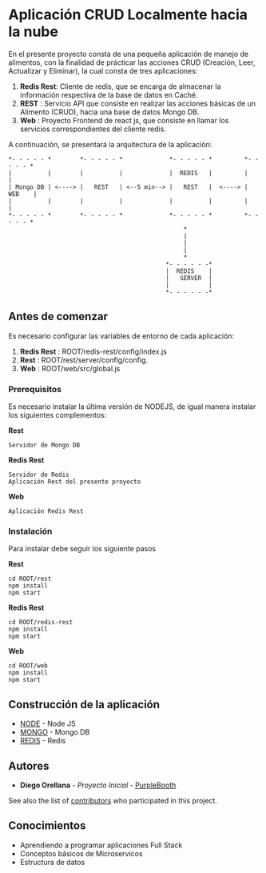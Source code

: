 # Aplicación CRUD Localmente hacia la nube

En el presente proyecto consta de una pequeña aplicación de manejo de alimentos, con la finalidad de prácticar las acciones CRUD (Creación, Leer, Actualizar y Eliminar), la cual consta de tres aplicaciones:

1. **Redis Rest**: Cliente de redis, que se encarga de almacenar la información respectiva de la base de datos en Caché.
2. **REST**      : Servicio API que consiste en realizar las acciones básicas de un Alimento (CRUD), hacia una base de datos Mongo DB. 
3.  **Web**      : Proyecto Frontend de react js, que consiste en llamar los servicios correspondientes del cliente redis.

A continuación, se presentará la arquitectura de la aplicación:
```
*- - - - - *        *- - - - - *             *- - - - - *         *- - - - - *
|          |        |          |             |  REDIS   |         |          |
| Mongo DB | <----> |   REST   | <--5 min--> |   REST   |  <----> |   WEB    |  
|          |        |          |             |          |         |          |
*- - - - - *        *- - - - - *             *- - - - - *         *- - - - - *
                                                 *
                                                 |
                                                 |
                                                 |
                                                 *
                                            *- - - - - -*
                                            |  REDIS    |
                                            |   SERVER  |
                                            |           |
                                            *- - - - - -*
```

## Antes de comenzar

Es necesario configurar las variables de entorno de cada aplicación:
1. **Redis Rest** : ROOT/redis-rest/config/index.js
2. **Rest**       : ROOT/rest/server/config/config.
3. **Web**        : ROOT/web/src/global.js

### Prerequisitos

Es necesario instalar la última versión de NODEJS, de igual manera instalar los siguientes complementos: 

**Rest**
```
Servidor de Mongo DB
```

**Redis Rest**
```
Servidor de Redis
Aplicación Rest del presente proyecto
```

**Web**
```
Aplicación Redis Rest
```

### Instalación

Para instalar debe seguir los siguiente pasos


**Rest**
```
cd ROOT/rest
npm install
npm start
```
**Redis Rest**
```
cd ROOT/redis-rest
npm install
npm start
```

**Web**
```
cd ROOT/web
npm install
npm start
```

## Construcción de la aplicación

* [NODE](https://nodejs.org/es/download/package-manager/) - Node JS
* [MONGO](https://www.mongodb.com/es) - Mongo DB
* [REDIS](https://redis.io/) - Redis


## Autores

* **Diego Orellana** - *Proyecto Inicial* - [PurpleBooth](https://github.com/djob195)

See also the list of [contributors](https://github.com/your/project/contributors) who participated in this project.

## Conocimientos

* Aprendiendo a programar aplicaciones Full Stack
* Conceptos básicos de Microservicos
* Estructura de datos

